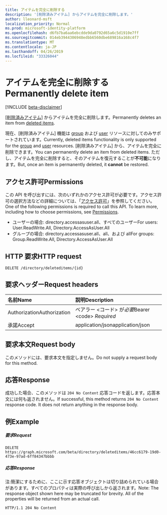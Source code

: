 ```yaml
---
title: アイテムを完全に削除する
description: '[削除済みアイテム] からアイテムを完全に削除します。'
author: lleonard-msft
localization_priority: Normal
ms.prod: microsoft-identity-platform
ms.openlocfilehash: d6fb7ba6aa6ebcdde9da0792d65a6c5d1910e7ff
ms.sourcegitcommit: 014eb3944306948edbb6560dbe689816a168c4f7
ms.translationtype: MT
ms.contentlocale: ja-JP
ms.lasthandoff: 04/26/2019
ms.locfileid: "33326044"
---
```

# <a name="permanently-delete-item"></a><span data-ttu-id="a6afc-103">アイテムを完全に削除する</span><span class="sxs-lookup"><span data-stu-id="a6afc-103">Permanently delete item</span></span>

[!INCLUDE [beta-disclaimer](../../includes/beta-disclaimer.md)]

<span data-ttu-id="a6afc-104">[[削除済みアイテム]](../resources/directory.md) からアイテムを完全に削除します。</span><span class="sxs-lookup"><span data-stu-id="a6afc-104">Permanently deletes an item from [deleted items](../resources/directory.md).</span></span>

<span data-ttu-id="a6afc-105">現在、[削除済みアイテム] 機能は [group](../resources/group.md) および [user](../resources/user.md) リソースに対してのみサポートされています。</span><span class="sxs-lookup"><span data-stu-id="a6afc-105">Currently, deleted items functionality is only supported for the [group](../resources/group.md) and [user](../resources/user.md) resources.</span></span> <span data-ttu-id="a6afc-106">[削除済みアイテム] から、アイテムを完全に削除できます。</span><span class="sxs-lookup"><span data-stu-id="a6afc-106">You can permanently delete an item from deleted items.</span></span> <span data-ttu-id="a6afc-107">ただし、アイテムを完全に削除すると、そのアイテムを復元することが**不可能**になります。</span><span class="sxs-lookup"><span data-stu-id="a6afc-107">But, once an item is permanently deleted, it **cannot** be restored.</span></span>

## <a name="permissions"></a><span data-ttu-id="a6afc-108">アクセス許可</span><span class="sxs-lookup"><span data-stu-id="a6afc-108">Permissions</span></span>
<span data-ttu-id="a6afc-p102">この API を呼び出すには、次のいずれかのアクセス許可が必要です。アクセス許可の選択方法などの詳細については、「[アクセス許可](/graph/permissions-reference)」を参照してください。</span><span class="sxs-lookup"><span data-stu-id="a6afc-p102">One of the following permissions is required to call this API. To learn more, including how to choose permissions, see [Permissions](/graph/permissions-reference).</span></span>

* <span data-ttu-id="a6afc-111">ユーザーの場合: directory.accessasuser.all、すべてのユーザー</span><span class="sxs-lookup"><span data-stu-id="a6afc-111">For users: User.ReadWrite.All, Directory.AccessAsUser.All</span></span>
* <span data-ttu-id="a6afc-112">グループの場合: directory.accessasuser.all、all、および all</span><span class="sxs-lookup"><span data-stu-id="a6afc-112">For groups: Group.ReadWrite.All, Directory.AccessAsUser.All</span></span>

## <a name="http-request"></a><span data-ttu-id="a6afc-113">HTTP 要求</span><span class="sxs-lookup"><span data-stu-id="a6afc-113">HTTP request</span></span>
<!-- { "blockType": "ignored" } -->
```http
DELETE /directory/deleteditems/{id}
```
## <a name="request-headers"></a><span data-ttu-id="a6afc-114">要求ヘッダー</span><span class="sxs-lookup"><span data-stu-id="a6afc-114">Request headers</span></span>
| <span data-ttu-id="a6afc-115">名前</span><span class="sxs-lookup"><span data-stu-id="a6afc-115">Name</span></span>       | <span data-ttu-id="a6afc-116">説明</span><span class="sxs-lookup"><span data-stu-id="a6afc-116">Description</span></span>|
|:---------------|:----------|
| <span data-ttu-id="a6afc-117">Authorization</span><span class="sxs-lookup"><span data-stu-id="a6afc-117">Authorization</span></span>  | <span data-ttu-id="a6afc-118">ベアラー &lt;コード&gt; が*必要*</span><span class="sxs-lookup"><span data-stu-id="a6afc-118">Bearer &lt;code&gt; *Required*</span></span>|
| <span data-ttu-id="a6afc-119">承諾</span><span class="sxs-lookup"><span data-stu-id="a6afc-119">Accept</span></span>  | <span data-ttu-id="a6afc-120">application/json</span><span class="sxs-lookup"><span data-stu-id="a6afc-120">application/json</span></span> |

## <a name="request-body"></a><span data-ttu-id="a6afc-121">要求本文</span><span class="sxs-lookup"><span data-stu-id="a6afc-121">Request body</span></span>
<span data-ttu-id="a6afc-122">このメソッドには、要求本文を指定しません。</span><span class="sxs-lookup"><span data-stu-id="a6afc-122">Do not supply a request body for this method.</span></span>

## <a name="response"></a><span data-ttu-id="a6afc-123">応答</span><span class="sxs-lookup"><span data-stu-id="a6afc-123">Response</span></span>

<span data-ttu-id="a6afc-p103">成功した場合、このメソッドは `204 No Content` 応答コードを返します。応答本文には何も返されません。</span><span class="sxs-lookup"><span data-stu-id="a6afc-p103">If successful, this method returns `204 No Content` response code. It does not return anything in the response body.</span></span>

## <a name="example"></a><span data-ttu-id="a6afc-126">例</span><span class="sxs-lookup"><span data-stu-id="a6afc-126">Example</span></span>
##### <a name="request"></a><span data-ttu-id="a6afc-127">要求</span><span class="sxs-lookup"><span data-stu-id="a6afc-127">Request</span></span>

<!-- {
  "blockType": "request",
  "name": "delete_directory"
}-->
```http
DELETE https://graph.microsoft.com/beta/directory/deleteditems/46cc6179-19d0-473e-97ad-6ff84347bbbb
```
##### <a name="response"></a><span data-ttu-id="a6afc-128">応答</span><span class="sxs-lookup"><span data-stu-id="a6afc-128">Response</span></span>
<span data-ttu-id="a6afc-p104">注:簡潔にするために、ここに示す応答オブジェクトは切り詰められている場合があります。すべてのプロパティは実際の呼び出しから返されます。</span><span class="sxs-lookup"><span data-stu-id="a6afc-p104">Note: The response object shown here may be truncated for brevity. All of the properties will be returned from an actual call.</span></span>
<!-- {
  "blockType": "response",
  "truncated": true
} -->
```http
HTTP/1.1 204 No Content
```

<!-- uuid: 8fcb5dbc-d5aa-4681-8e31-b001d5168d79
2015-10-25 14:57:30 UTC -->
<!--
{
  "type": "#page.annotation",
  "description": "Delete directory",
  "keywords": "",
  "section": "documentation",
  "tocPath": "",
  "suppressions": []
}
-->
